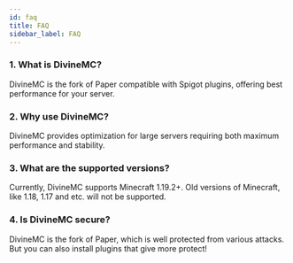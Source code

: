 ```yaml
---
id: faq
title: FAQ
sidebar_label: FAQ
---
```


### 1. What is DivineMC?

DivineMC is the fork of Paper compatible with Spigot plugins, offering best performance for your server.

### 2. Why use DivineMC?

DivineMC provides optimization for large servers requiring both maximum performance and stability.

### 3. What are the supported versions?

Currently, DivineMC supports Minecraft 1.19.2+. Old versions of Minecraft, like 1.18, 1.17 and etc. will not be supported.

### 4. Is DivineMC secure?

DivineMC is the fork of Paper, which is well protected from various attacks. But you can also install plugins that give more protect!
